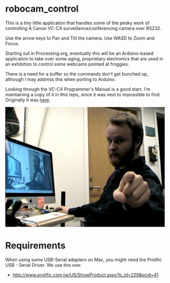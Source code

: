 robocam_control
===============

This is a tiny little application that handles some of the pesky work of controlling A Canon VC-C4 surveillance/conferencing camera over RS232.

Use the arrow keys to Pan and Tilt the camera. Use WASD to Zoom and Focus.


Starting out in Processing.org, eventually this will be an Arduino-based application to take over some aging, proprietary electronics that are used in an exhibition to control some webcams pointed at froggies.

There is a need for a buffer so the commands don't get bunched up, although I may address this when porting to Arduino.


Looking through the VC-C4 Programmer's Manual is a good start. I'm maintaining a copy of it in this repo, since it was next to impossible to find. Originally it was [here](http://csis.pace.edu/robotlab/papers/vcc4_pgmr_man.pdf).


<img src="screenshot.jpg" />

# Requirements

When using some USB-Serial adapters on Mac, you might need the Prolific USB - Serial Driver. We use this one:

- http://www.prolific.com.tw/US/ShowProduct.aspx?p_id=229&pcid=41
